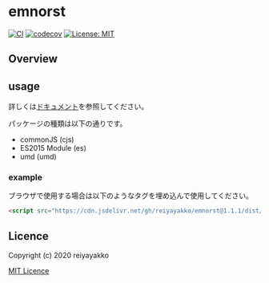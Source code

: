 
# emnorst

[![CI](https://github.com/reiyayakko/emnorst/workflows/CI/badge.svg)](https://github.com/reiyayakko/emnorst/actions?query=workflow%3ACI)
[![codecov](https://codecov.io/gh/reiyayakko/emnorst/branch/master/graph/badge.svg)](https://codecov.io/gh/reiyayakko/emnorst)
[![License: MIT](https://img.shields.io/badge/License-MIT-yellow.svg)](https://opensource.org/licenses/MIT)
<!-- [![document](https://reiyayakko.github.io/emnorst/badge.svg)](https://reiyayakko.github.io/emnorst) -->
<!-- [![_](https://img.shields.io/badge/test-hoge-informational)]() -->

## Overview

## usage

詳しくは[ドキュメント](https://reiyayakko.github.io/emnorst)を参照してください。

パッケージの種類は以下の通りです。

- commonJS (cjs)
- ES2015 Module (es)
- umd (umd)

### example

ブラウザで使用する場合は以下のようなタグを埋め込んで使用してください。

```html
<script src="https://cdn.jsdelivr.net/gh/reiyayakko/emnorst@1.1.1/dist/reiyayakko.umd.min.js"></script>
```

## Licence

Copyright (c) 2020 reiyayakko

[MIT Licence](https://opensource.org/licenses/MIT)
